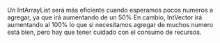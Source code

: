 Un IntArrayList será más eficiente cuando esperamos pocos numeros a agregar, ya que irá aumentando de un 50%
En cambio, IntVector irá aumentando al 100% lo que si necesitamos agregar de muchos numero está bien, pero hay que tener cuidado con el consumo de recursos.